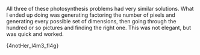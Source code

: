 All three of these photosynthesis problems had very similar solutions. What I ended up doing was generating factoring the number of pixels and generating every possible set of dimensions, then going through the hundred or so pictures and finding the right one. This was not elegant, but was quick and worked.

{4notHer_l4m3_fl4g}